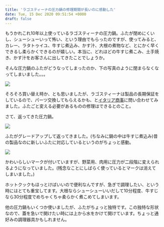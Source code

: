 ```yaml
---
title: 'ラゴスティーナの圧力鍋の修理期間が長いのに感動した'
date: Tue, 15 Dec 2020 09:51:54 +0000
draft: false
---
```


もうかれこれ10年以上使っているラゴスティーナの圧力鍋。ふたが閉めにくいし、シューシューいって怖い、という理由でもらったのですが、使ってみると、カレー、ラタトゥイユ、牛すじ煮込み、かす汁、大根の煮物など、とにかく早くできるし柔らかくできるのが嬉しい。本当に、どれほどの牛すじ煮こみ、土手焼き、かす汁をお客さんに出してきたことでしょうか。

そんな圧力鍋のふたがどうなってしまったのか、下の写真のように閉まらなくなってしまいました。。。

![](/images/2020/02/DSC_1275-576x1024.jpg)

そろそろ買い替え時か、とも思いましたが、ラゴスティーナは製品の長期保証をしているので、パーツ交換してもらえるかも、と[イタリア商事](http://www.italia-shoji.co.jp/handle.html)に問い合わせてみました。ふたごと変える必要があるものの修理はできるとのこと。

さて、返ってきた圧力鍋。

![](/images/2020/02/DSC_1287.jpg)

ふたがグレードアップして返ってきました。(ちなみに鍋の中は牛すじ煮込み)昔の製品なのに新しいふたに対応しているというのがちょっと感動。

![](/images/2020/02/DSC_1288.jpg)

かわいらしいマークが付いていますが、野菜用、肉用に圧力が二段階に変えられるようになっていました。(残念なことにしばらく使っているとマークは消えてしまいました。)

ホットクックもほっとけばいいので便利なんですが、急ぎで調理したい、という時にはとても重宝してます。大根ならシューシューいいだして10分程度、牛すじなら30分程度でめちゃくちゃ柔らかく煮こめてしまいます。

他の圧力鍋もいくつか使いましたが、ふたがちょっと独特です。この独特な形状なので、蓋を急いで開けたい時には上から水をかけて開けています。ちょっと通好みの調理器具かもしれません。